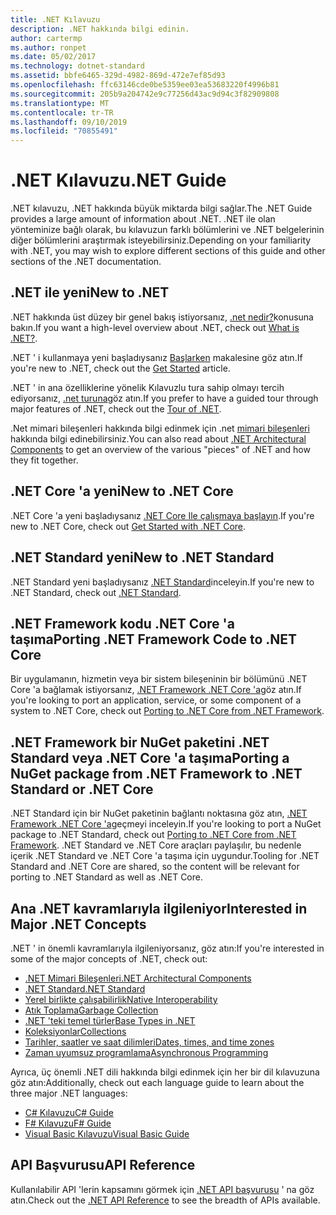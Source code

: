 ```yaml
---
title: .NET Kılavuzu
description: .NET hakkında bilgi edinin.
author: cartermp
ms.author: ronpet
ms.date: 05/02/2017
ms.technology: dotnet-standard
ms.assetid: bbfe6465-329d-4982-869d-472e7ef85d93
ms.openlocfilehash: ffc63146cde0be5359ee03ea53683220f4996b81
ms.sourcegitcommit: 205b9a204742e9c77256d43ac9d94c3f82909808
ms.translationtype: MT
ms.contentlocale: tr-TR
ms.lasthandoff: 09/10/2019
ms.locfileid: "70855491"
---
```

# <a name="net-guide"></a><span data-ttu-id="a3891-103">.NET Kılavuzu</span><span class="sxs-lookup"><span data-stu-id="a3891-103">.NET Guide</span></span>

<span data-ttu-id="a3891-104">.NET kılavuzu, .NET hakkında büyük miktarda bilgi sağlar.</span><span class="sxs-lookup"><span data-stu-id="a3891-104">The .NET Guide provides a large amount of information about .NET.</span></span>  <span data-ttu-id="a3891-105">.NET ile olan yönteminize bağlı olarak, bu kılavuzun farklı bölümlerini ve .NET belgelerinin diğer bölümlerini araştırmak isteyebilirsiniz.</span><span class="sxs-lookup"><span data-stu-id="a3891-105">Depending on your familiarity with .NET, you may wish to explore different sections of this guide and other sections of the .NET documentation.</span></span>

## <a name="new-to-net"></a><span data-ttu-id="a3891-106">.NET ile yeni</span><span class="sxs-lookup"><span data-stu-id="a3891-106">New to .NET</span></span>

<span data-ttu-id="a3891-107">.NET hakkında üst düzey bir genel bakış istiyorsanız, [.net nedir?](https://dotnet.microsoft.com/learn/dotnet/what-is-dotnet)konusuna bakın.</span><span class="sxs-lookup"><span data-stu-id="a3891-107">If you want a high-level overview about .NET, check out [What is .NET?](https://dotnet.microsoft.com/learn/dotnet/what-is-dotnet).</span></span>

<span data-ttu-id="a3891-108">.NET ' i kullanmaya yeni başladıysanız [Başlarken](get-started.md) makalesine göz atın.</span><span class="sxs-lookup"><span data-stu-id="a3891-108">If you're new to .NET, check out the [Get Started](get-started.md) article.</span></span>

<span data-ttu-id="a3891-109">.NET ' in ana özelliklerine yönelik Kılavuzlu tura sahip olmayı tercih ediyorsanız, [.net turuna](tour.md)göz atın.</span><span class="sxs-lookup"><span data-stu-id="a3891-109">If you prefer to have a guided tour through major features of .NET, check out the [Tour of .NET](tour.md).</span></span>

<span data-ttu-id="a3891-110">.Net mimari bileşenleri hakkında bilgi edinmek için .net [mimari bileşenleri](components.md) hakkında bilgi edinebilirsiniz.</span><span class="sxs-lookup"><span data-stu-id="a3891-110">You can also read about [.NET Architectural Components](components.md) to get an overview of the various "pieces" of .NET and how they fit together.</span></span>

## <a name="new-to-net-core"></a><span data-ttu-id="a3891-111">.NET Core 'a yeni</span><span class="sxs-lookup"><span data-stu-id="a3891-111">New to .NET Core</span></span>

<span data-ttu-id="a3891-112">.NET Core 'a yeni başladıysanız [.NET Core Ile çalışmaya başlayın](../core/get-started.md).</span><span class="sxs-lookup"><span data-stu-id="a3891-112">If you're new to .NET Core, check out [Get Started with .NET Core](../core/get-started.md).</span></span>

## <a name="new-to-net-standard"></a><span data-ttu-id="a3891-113">.NET Standard yeni</span><span class="sxs-lookup"><span data-stu-id="a3891-113">New to .NET Standard</span></span>

<span data-ttu-id="a3891-114">.NET Standard yeni başladıysanız [.NET Standard](net-standard.md)inceleyin.</span><span class="sxs-lookup"><span data-stu-id="a3891-114">If you're new to .NET Standard, check out [.NET Standard](net-standard.md).</span></span>

## <a name="porting-net-framework-code-to-net-core"></a><span data-ttu-id="a3891-115">.NET Framework kodu .NET Core 'a taşıma</span><span class="sxs-lookup"><span data-stu-id="a3891-115">Porting .NET Framework Code to .NET Core</span></span>

<span data-ttu-id="a3891-116">Bir uygulamanın, hizmetin veya bir sistem bileşeninin bir bölümünü .NET Core 'a bağlamak istiyorsanız, [.NET Framework .NET Core 'a](../core/porting/index.md)göz atın.</span><span class="sxs-lookup"><span data-stu-id="a3891-116">If you're looking to port an application, service, or some component of a system to .NET Core, check out [Porting to .NET Core from .NET Framework](../core/porting/index.md).</span></span>

## <a name="porting-a-nuget-package-from-net-framework-to-net-standard-or-net-core"></a><span data-ttu-id="a3891-117">.NET Framework bir NuGet paketini .NET Standard veya .NET Core 'a taşıma</span><span class="sxs-lookup"><span data-stu-id="a3891-117">Porting a NuGet package from .NET Framework to .NET Standard or .NET Core</span></span>

<span data-ttu-id="a3891-118">.NET Standard için bir NuGet paketinin bağlantı noktasına göz atın, [.NET Framework .NET Core 'a](../core/porting/index.md)geçmeyi inceleyin.</span><span class="sxs-lookup"><span data-stu-id="a3891-118">If you're looking to port a NuGet package to .NET Standard, check out [Porting to .NET Core from .NET Framework](../core/porting/index.md).</span></span>  <span data-ttu-id="a3891-119">.NET Standard ve .NET Core araçları paylaşılır, bu nedenle içerik .NET Standard ve .NET Core 'a taşıma için uygundur.</span><span class="sxs-lookup"><span data-stu-id="a3891-119">Tooling for .NET Standard and .NET Core are shared, so the content will be relevant for porting to .NET Standard as well as .NET Core.</span></span>

## <a name="interested-in-major-net-concepts"></a><span data-ttu-id="a3891-120">Ana .NET kavramlarıyla ilgileniyor</span><span class="sxs-lookup"><span data-stu-id="a3891-120">Interested in Major .NET Concepts</span></span>

<span data-ttu-id="a3891-121">.NET ' in önemli kavramlarıyla ilgileniyorsanız, göz atın:</span><span class="sxs-lookup"><span data-stu-id="a3891-121">If you're interested in some of the major concepts of .NET, check out:</span></span>

* [<span data-ttu-id="a3891-122">.NET Mimari Bileşenleri</span><span class="sxs-lookup"><span data-stu-id="a3891-122">.NET Architectural Components</span></span>](components.md)
* [<span data-ttu-id="a3891-123">.NET Standard</span><span class="sxs-lookup"><span data-stu-id="a3891-123">.NET Standard</span></span>](net-standard.md)
* [<span data-ttu-id="a3891-124">Yerel birlikte çalışabilirlik</span><span class="sxs-lookup"><span data-stu-id="a3891-124">Native Interoperability</span></span>](native-interop/index.md)
* [<span data-ttu-id="a3891-125">Atık Toplama</span><span class="sxs-lookup"><span data-stu-id="a3891-125">Garbage Collection</span></span>](garbagecollection/index.md)
* [<span data-ttu-id="a3891-126">.NET 'teki temel türler</span><span class="sxs-lookup"><span data-stu-id="a3891-126">Base Types in .NET</span></span>](base-types/index.md)
* [<span data-ttu-id="a3891-127">Koleksiyonlar</span><span class="sxs-lookup"><span data-stu-id="a3891-127">Collections</span></span>](collections/index.md)
* [<span data-ttu-id="a3891-128">Tarihler, saatler ve saat dilimleri</span><span class="sxs-lookup"><span data-stu-id="a3891-128">Dates, times, and time zones</span></span>](datetime/index.md)
* [<span data-ttu-id="a3891-129">Zaman uyumsuz programlama</span><span class="sxs-lookup"><span data-stu-id="a3891-129">Asynchronous Programming</span></span>](async.md)

<span data-ttu-id="a3891-130">Ayrıca, üç önemli .NET dili hakkında bilgi edinmek için her bir dil kılavuzuna göz atın:</span><span class="sxs-lookup"><span data-stu-id="a3891-130">Additionally, check out each language guide to learn about the three major .NET languages:</span></span>

* [<span data-ttu-id="a3891-131">C# Kılavuzu</span><span class="sxs-lookup"><span data-stu-id="a3891-131">C# Guide</span></span>](../csharp/index.md)
* [<span data-ttu-id="a3891-132">F# Kılavuzu</span><span class="sxs-lookup"><span data-stu-id="a3891-132">F# Guide</span></span>](../fsharp/index.md)
* [<span data-ttu-id="a3891-133">Visual Basic Kılavuzu</span><span class="sxs-lookup"><span data-stu-id="a3891-133">Visual Basic Guide</span></span>](../visual-basic/index.md)

## <a name="api-reference"></a><span data-ttu-id="a3891-134">API Başvurusu</span><span class="sxs-lookup"><span data-stu-id="a3891-134">API Reference</span></span>

<span data-ttu-id="a3891-135">Kullanılabilir API 'lerin kapsamını görmek için [.NET API başvurusu](../../api/index.md) ' na göz atın.</span><span class="sxs-lookup"><span data-stu-id="a3891-135">Check out the [.NET API Reference](../../api/index.md) to see the breadth of APIs available.</span></span>
